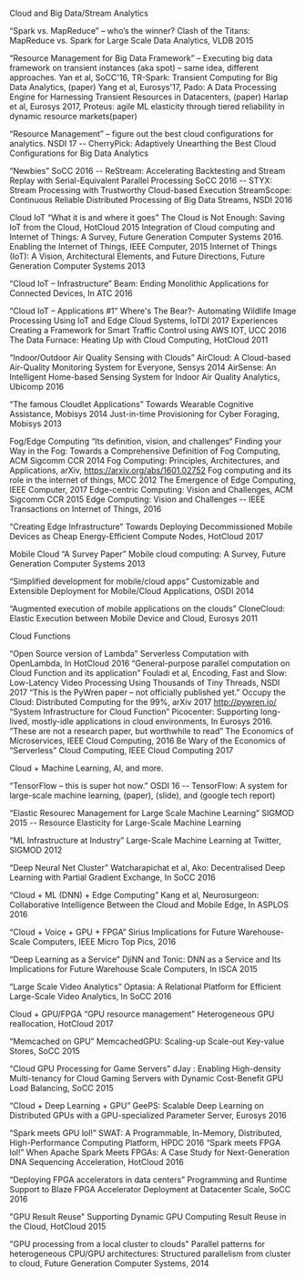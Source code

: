 Cloud and Big Data/Stream Analytics

“Spark vs. MapReduce” – who’s the winner?
Clash of the Titans: MapReduce vs. Spark for Large Scale Data Analytics, VLDB 2015

“Resource Management for Big Data Framework” – Executing big data framework on transient instances (aka spot) – same idea, different approaches.
Yan et al, SoCC'16, TR-Spark: Transient Computing for Big Data Analytics, (paper)
Yang et al, Eurosys'17, Pado: A Data Processing Engine for Harnessing Transient Resources in Datacenters, (paper)
Harlap et al, Eurosys 2017, Proteus: agile ML elasticity through tiered reliability in dynamic resource markets(paper)

“Resource Management” – figure out the best cloud configurations for analytics.
NSDI 17 -- CherryPick: Adaptively Unearthing the Best Cloud Configurations for Big Data Analytics

“Newbies”
SoCC 2016 -- ReStream: Accelerating Backtesting and Stream Replay with Serial-Equivalent Parallel Processing
SoCC 2016 -- STYX: Stream Processing with Trustworthy Cloud-based Execution
StreamScope: Continuous Reliable Distributed Processing of Big Data Streams, NSDI 2016

Cloud IoT
“What it is and where it goes”
The Cloud is Not Enough: Saving IoT from the Cloud, HotCloud 2015
Integration of Cloud computing and Internet of Things: A Survey, Future Generation Computer Systems 2016.
Enabling the Internet of Things, IEEE Computer, 2015
Internet of Things (IoT): A Vision, Architectural Elements, and Future Directions, Future Generation Computer Systems 2013

“Cloud IoT – Infrastructure”
Beam: Ending Monolithic Applications for Connected Devices, In ATC 2016

“Cloud IoT – Applications #1”
Where's The Bear?- Automating Wildlife Image Processing Using IoT and Edge Cloud Systems, IoTDI 2017
Experiences Creating a Framework for Smart Traffic Control using AWS IOT, UCC 2016
The Data Furnace: Heating Up with Cloud Computing, HotCloud 2011

“Indoor/Outdoor Air Quality Sensing with Clouds”
AirCloud: A Cloud-based Air-Quality Monitoring System for Everyone, Sensys 2014
AirSense: An Intelligent Home-based Sensing System for Indoor Air Quality Analytics, Ubicomp 2016

“The famous Cloudlet Applications”
Towards Wearable Cognitive Assistance, Mobisys 2014
Just-in-time Provisioning for Cyber Foraging, Mobisys 2013


Fog/Edge Computing
“Its definition, vision, and challenges“
Finding your Way in the Fog: Towards a Comprehensive Definition of Fog Computing, ACM Sigcomm CCR 2014
Fog Computing: Principles, Architectures, and Applications, arXiv, https://arxiv.org/abs/1601.02752
Fog computing and its role in the internet of things, MCC 2012
The Emergence of Edge Computing, IEEE Computer, 2017
Edge-centric Computing: Vision and Challenges, ACM Sigcomm CCR 2015
Edge Computing: Vision and Challenges -- IEEE Transactions on Internet of Things, 2016

“Creating Edge Infrastructure”
Towards Deploying Decommissioned Mobile Devices as Cheap Energy-Efficient Compute Nodes, HotCloud 2017

Mobile Cloud
“A Survey Paper”
Mobile cloud computing: A Survey, Future Generation Computer Systems 2013

“Simplified development for mobile/cloud apps”
Customizable and Extensible Deployment for Mobile/Cloud Applications, OSDI 2014

“Augmented execution of mobile applications on the clouds”
CloneCloud: Elastic Execution between Mobile Device and Cloud, Eurosys 2011

Cloud Functions

“Open Source version of Lambda”
Serverless Computation with OpenLambda, In HotCloud 2016
“General-purpose parallel computation on Cloud Function and its application”
Fouladi et al, Encoding, Fast and Slow: Low-Latency Video Processing Using Thousands of Tiny Threads, NSDI 2017
“This is the PyWren paper – not officially published yet.”
Occupy the Cloud: Distributed Computing for the 99%, arXiv 2017
http://pywren.io/
“System Infrastructure for Cloud Function”
Picocenter: Supporting long-lived, mostly-idle applications in cloud environments, In Eurosys 2016.
“These are not a research paper, but worthwhile to read”
The Economics of Microservices, IEEE Cloud Computing, 2016
Be Wary of the Economics of “Serverless” Cloud Computing, IEEE Cloud Computing 2017

Cloud + Machine Learning, AI, and more.

“TensorFlow – this is super hot now.”
OSDI 16 -- TensorFlow: A system for large-scale machine learning, (paper), (slide), and (google tech report)

“Elastic Resourec Management for Large Scale Machine Learning”
SIGMOD 2015 -- Resource Elasticity for Large-Scale Machine Learning

“ML Infrastructure at Industry”
Large-Scale Machine Learning at Twitter, SIGMOD 2012

“Deep Neural Net Cluster”
Watcharapichat et al, Ako: Decentralised Deep Learning with Partial Gradient Exchange, In SoCC 2016

“Cloud + ML (DNN) + Edge Computing”
Kang et al, Neurosurgeon: Collaborative Intelligence Between the Cloud and Mobile Edge, In ASPLOS 2016

“Cloud + Voice + GPU + FPGA”
Sirius Implications for Future Warehouse-Scale Computers, IEEE Micro Top Pics, 2016

“Deep Learning as a Service”
DjiNN and Tonic: DNN as a Service and Its Implications for Future Warehouse Scale Computers, In ISCA 2015

“Large Scale Video Analytics”
Optasia: A Relational Platform for Efficient Large-Scale Video Analytics, In SoCC 2016


Cloud + GPU/FPGA
“GPU resource management”
Heterogeneous GPU reallocation, HotCloud 2017

“Memcached on GPU”
MemcachedGPU: Scaling-up Scale-out Key-value Stores, SoCC 2015

“Cloud GPU Processing for Game Servers”
dJay : Enabling High-density Multi-tenancy for Cloud Gaming Servers with Dynamic Cost-Benefit GPU Load Balancing, SoCC 2015

“Cloud + Deep Learning + GPU”
GeePS: Scalable Deep Learning on Distributed GPUs with a GPU-specialized Parameter Server, Eurosys 2016

“Spark meets GPU lol!”
SWAT: A Programmable, In-Memory, Distributed, High-Performance Computing Platform, HPDC 2016
“Spark meets FPGA lol!”
When Apache Spark Meets FPGAs: A Case Study for Next-Generation DNA Sequencing Acceleration, HotCloud 2016

“Deploying FPGA accelerators in data centers”
Programming and Runtime Support to Blaze FPGA Accelerator Deployment at Datacenter Scale, SoCC 2016

"GPU Result Reuse"
Supporting Dynamic GPU Computing Result Reuse in the Cloud, HotCloud 2015

"GPU processing from a local cluster to clouds"
Parallel patterns for heterogeneous CPU/GPU architectures: Structured parallelism from cluster to cloud, Future Generation Computer Systems, 2014
